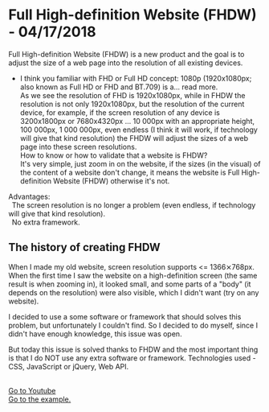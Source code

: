 <h1>Full High-definition Website (FHDW) - 04/17/2018</h1>

Full High-definition Website (FHDW) is a new product and the goal is to adjust the size of a web page into the resolution of all existing devices.<br>
- I think you familiar with FHD or Full HD concept: 1080p (1920x1080px; also known as Full HD or FHD and BT.709) is a... read more.<br>
As we see the resolution of FHD is 1920x1080px, while in FHDW the resolution is not only 1920x1080px, but the resolution of the current device, for example, if the screen resolution of any device is 3200x1800px or 7680x4320px ... 10 000px with an appropriate height, 100 000px, 1 000 000px, even endless (I think it will work, if technology will give that kind resolution) the FHDW will adjust the sizes of a web page into these screen resolutions.<br>
How to know or how to validate that a website is FHDW?<br>
It's very simple, just zoom in on the website, if the sizes (in the visual) of the content of a website don't change, it means the website is Full High-definition Website (FHDW) otherwise it's not.<br>

Advantages:<br>
&ensp;The screen resolution is no longer a problem (even endless, if technology will give that kind resolution).<br>
&ensp;No extra framework.<br>
<h2>The history of creating FHDW</h2>
When I made my old website, screen resolution supports <= 1366⨯768px. When the first time I saw the website on a high-definition screen (the same result is when zooming in), it looked small, and some parts of a "body" (it depends on the resolution) were also visible, which I didn't want (try on any website).<br>

I decided to use a some software or framework that should solves this problem, but unfortunately I couldn't find. So I decided to do myself, since I didn't have enough knowledge, this issue was open.<br>

But today this issue is solved thanks to FHDW and the most important thing is that I do NOT use any extra software or framework.
Technologies used - CSS, JavaScript or jQuery, Web API.<br>

<br><a href="https://youtu.be/_0ZZuQsHAS8" target="_blank">Go to Youtube</a>
<br><a href="http://smartcodingsystem.com" target="_blank">Go to the example.</a>